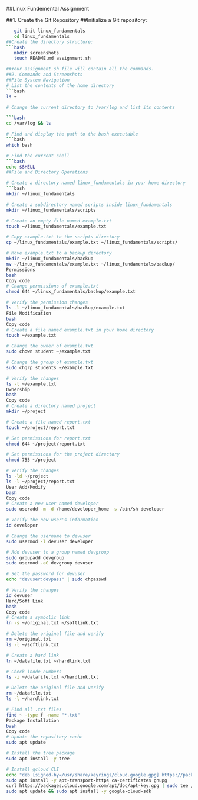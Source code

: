 
##Linux Fundemental Assignment


##1. Create the Git Repository
##Initialize a Git repository:
```bash
   git init linux_fundamentals
   cd linux_fundamentals
##Create the directory structure:
```bash
   mkdir screenshots
   touch README.md assignment.sh

##Your assignment.sh file will contain all the commands.
##2. Commands and Screenshots
##File System Navigation
# List the contents of the home directory
```bash
ls ~

# Change the current directory to /var/log and list its contents

```bash
cd /var/log && ls

# Find and display the path to the bash executable
```bash
which bash

# Find the current shell
```bash
echo $SHELL
##File and Directory Operations

# Create a directory named linux_fundamentals in your home directory
```bash
mkdir ~/linux_fundamentals

# Create a subdirectory named scripts inside linux_fundamentals
mkdir ~/linux_fundamentals/scripts

# Create an empty file named example.txt
touch ~/linux_fundamentals/example.txt

# Copy example.txt to the scripts directory
cp ~/linux_fundamentals/example.txt ~/linux_fundamentals/scripts/

# Move example.txt to a backup directory
mkdir ~/linux_fundamentals/backup
mv ~/linux_fundamentals/example.txt ~/linux_fundamentals/backup/
Permissions
bash
Copy code
# Change permissions of example.txt
chmod 644 ~/linux_fundamentals/backup/example.txt

# Verify the permission changes
ls -l ~/linux_fundamentals/backup/example.txt
File Modification
bash
Copy code
# Create a file named example.txt in your home directory
touch ~/example.txt

# Change the owner of example.txt
sudo chown student ~/example.txt

# Change the group of example.txt
sudo chgrp students ~/example.txt

# Verify the changes
ls -l ~/example.txt
Ownership
bash
Copy code
# Create a directory named project
mkdir ~/project

# Create a file named report.txt
touch ~/project/report.txt

# Set permissions for report.txt
chmod 644 ~/project/report.txt

# Set permissions for the project directory
chmod 755 ~/project

# Verify the changes
ls -ld ~/project
ls -l ~/project/report.txt
User Add/Modify
bash
Copy code
# Create a new user named developer
sudo useradd -m -d /home/developer_home -s /bin/sh developer

# Verify the new user's information
id developer

# Change the username to devuser
sudo usermod -l devuser developer

# Add devuser to a group named devgroup
sudo groupadd devgroup
sudo usermod -aG devgroup devuser

# Set the password for devuser
echo "devuser:devpass" | sudo chpasswd

# Verify the changes
id devuser
Hard/Soft Link
bash
Copy code
# Create a symbolic link
ln -s ~/original.txt ~/softlink.txt

# Delete the original file and verify
rm ~/original.txt
ls -l ~/softlink.txt

# Create a hard link
ln ~/datafile.txt ~/hardlink.txt

# Check inode numbers
ls -i ~/datafile.txt ~/hardlink.txt

# Delete the original file and verify
rm ~/datafile.txt
ls -l ~/hardlink.txt

# Find all .txt files
find ~ -type f -name "*.txt"
Package Installation
bash
Copy code
# Update the repository cache
sudo apt update

# Install the tree package
sudo apt install -y tree

# Install gcloud CLI
echo "deb [signed-by=/usr/share/keyrings/cloud.google.gpg] https://packages.cloud.google.com/apt cloud-sdk main" | sudo tee -a /etc/apt/sources.list.d/google-cloud-sdk.list
sudo apt install -y apt-transport-https ca-certificates gnupg
curl https://packages.cloud.google.com/apt/doc/apt-key.gpg | sudo tee /usr/share/keyrings/cloud.google.gpg
sudo apt update && sudo apt install -y google-cloud-sdk
